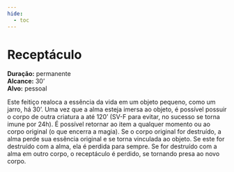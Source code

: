 ```yaml
---
hide:
  - toc
---
```


# Receptáculo

**Duração:** permanente  
**Alcance:** 30’  
**Alvo:** pessoal  

Este feitiço realoca a essência da vida em um objeto pequeno, como um jarro, há 30’. Uma vez que a alma esteja imersa ao objeto, é possível possuir o corpo de outra criatura a até 120’ (SV-F para evitar, no sucesso se torna imune por 24h). É possível retornar ao item a qualquer momento ou ao corpo original (o que encerra a magia). Se o corpo original for destruído, a alma perde sua essência original e se torna vinculada ao objeto. Se este for destruído com a alma, ela é perdida para sempre. Se for destruído com a alma em outro corpo, o receptáculo é perdido, se tornando presa ao novo corpo.